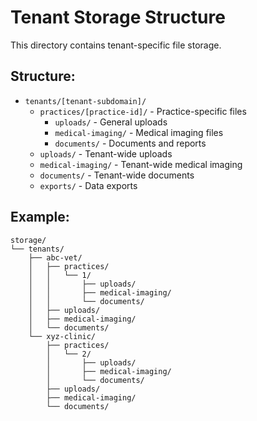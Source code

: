 # Tenant Storage Structure

This directory contains tenant-specific file storage.

## Structure:

- `tenants/[tenant-subdomain]/`
  - `practices/[practice-id]/` - Practice-specific files
    - `uploads/` - General uploads
    - `medical-imaging/` - Medical imaging files
    - `documents/` - Documents and reports
  - `uploads/` - Tenant-wide uploads
  - `medical-imaging/` - Tenant-wide medical imaging
  - `documents/` - Tenant-wide documents
  - `exports/` - Data exports

## Example:

```
storage/
└── tenants/
    ├── abc-vet/
    │   ├── practices/
    │   │   └── 1/
    │   │       ├── uploads/
    │   │       ├── medical-imaging/
    │   │       └── documents/
    │   ├── uploads/
    │   ├── medical-imaging/
    │   └── documents/
    └── xyz-clinic/
        ├── practices/
        │   └── 2/
        │       ├── uploads/
        │       ├── medical-imaging/
        │       └── documents/
        ├── uploads/
        ├── medical-imaging/
        └── documents/
```
